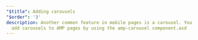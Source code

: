 ```yaml
---
"$title": Adding carousels
"$order": '3'
description: Another common feature in mobile pages is a carousel. You can easily
  add carousels to AMP pages by using the amp-carousel component.asd
---
```

